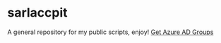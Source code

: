 # sarlaccpit
A general repository for my public scripts, enjoy!
[Get Azure AD Groups](https://github.com/patlinkit/sarlaccpit/blob/main/Get-AzureADReport.ps1)
